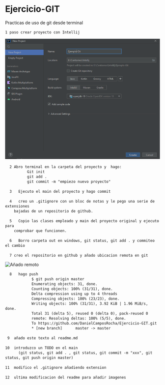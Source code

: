 # Ejercicio-GIT
Practicas de uso de git desde terminal
	
	1 paso crear proyecto con Intellij 
	
![Creación de Priyecto](./img/CreaProyecto.PNG)
	   
	   
	  2 Abro terminal en la carpeta del proyecto y  hago:
		      Git init
		      git add .
		      git commit -m "empiezo nuevo proyecto"
	    
	  3   Ejecuto el main del proyecto y hago commit

	  4   creo un .gitignore con un bloc de notas y le pego una serie de extensiones 
		bajadas de un repositorio de github.

	  5   Copio las clases empleado y main del proyecto original y ejecuto para 
		comprobar que funcionen.

	  6   Borro carpeta out en windows, git status, git add . y commiteo el cambio

	  7	creo el repositorio en github y añado ubicacion remota en git 
![Añado remoto](./img/Añadoremoto.png)

	  8   hago push
                $ git push origin master
                Enumerating objects: 31, done.
                Counting objects: 100% (31/31), done.
                Delta compression using up to 4 threads
                Compressing objects: 100% (23/23), done.
                Writing objects: 100% (31/31), 3.92 KiB | 1.96 MiB/s, done.
                Total 31 (delta 5), reused 0 (delta 0), pack-reused 0
                remote: Resolving deltas: 100% (5/5), done.
                To https://github.com/DanielCamposRocha/Ejercicio-GIT.git
                * [new branch]      master -> master

	 9  añado este texto al readme.md

    10  introduzco un TODO en el main
          (git status, git add . , git status, git commit -m "xxx", git status, git push origin master)

    11  modifico el .gitignore añadiendo extension
	
	12  ultima modificacion del readme para añadir imagenes

